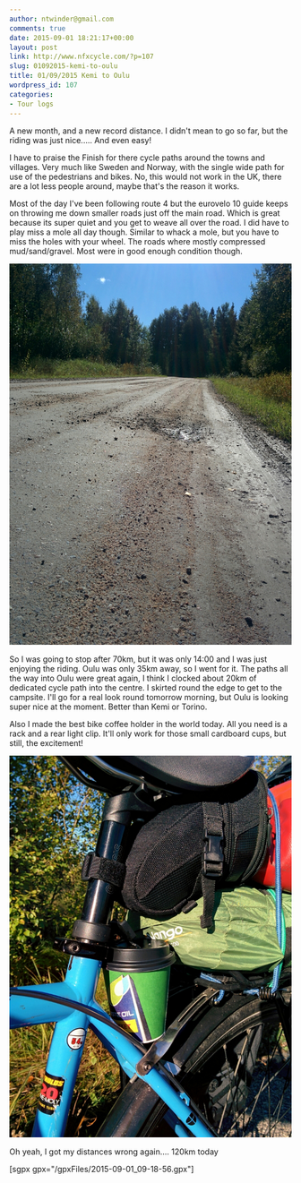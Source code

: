 ```yaml
---
author: ntwinder@gmail.com
comments: true
date: 2015-09-01 18:21:17+00:00
layout: post
link: http://www.nfxcycle.com/?p=107
slug: 01092015-kemi-to-oulu
title: 01/09/2015 Kemi to Oulu
wordpress_id: 107
categories:
- Tour logs
---
```


A new month, and a new record distance. I didn't mean to go so far, but the riding was just nice..... And even easy! 

I have to praise the Finish for there cycle paths around the towns and villages. Very much like Sweden and Norway, with the single wide path for use of the pedestrians and bikes. No, this would not work in the UK, there are a lot less people around, maybe that's the reason it works. 

Most of the day I've been following route 4 but the eurovelo 10 guide keeps on throwing me down smaller roads just off the main road. Which is great because its super quiet and you get to weave all over the road. I did have to play miss a mole all day though. Similar to whack a mole, but you have to miss the holes with your wheel. The roads where mostly compressed mud/sand/gravel. Most were in good enough condition though. 


[![image](/assets/images/1020.jpg)](/assets/images/1020.jpg)



So I was going to stop after 70km, but it was only 14:00 and I was just enjoying the riding. Oulu was only 35km away, so I went for it. The paths all the way into Oulu were great again, I think I clocked about 20km of dedicated cycle path into the centre. I skirted round the edge to get to the campsite. I'll go for a real look round tomorrow morning, but Oulu is looking super nice at the moment. Better than Kemi or Torino.

Also I made the best bike coffee holder in the world today. All you need is a rack and a rear light clip. It'll only work for those small cardboard cups, but still, the excitement!


[![image](/assets/images/1021.jpg)](/assets/images/1021.jpg)



Oh yeah, I got my distances wrong again.... 120km today

[sgpx gpx="/gpxFiles/2015-09-01_09-18-56.gpx"]
